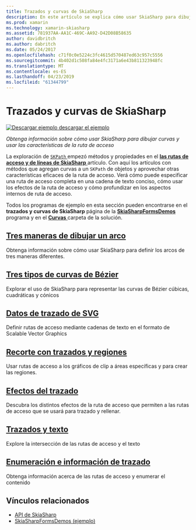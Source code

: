 ```yaml
---
title: Trazados y curvas de SkiaSharp
description: En este artículo se explica cómo usar SkiaSharp para dibujar curvas y usar las características de la ruta de acceso en las aplicaciones de Xamarin.Forms y esto se muestra con código de ejemplo.
ms.prod: xamarin
ms.technology: xamarin-skiasharp
ms.assetid: 781937AA-AA1C-469C-AA92-D42D08B58635
author: davidbritch
ms.author: dabritch
ms.date: 05/24/2017
ms.openlocfilehash: c71f0c0e5224c3fc4615d570487ed63c957c5556
ms.sourcegitcommit: 4b402d1c508fa84e4fc3171a6e43b811323948fc
ms.translationtype: MT
ms.contentlocale: es-ES
ms.lasthandoff: 04/23/2019
ms.locfileid: "61344799"
---
```

# <a name="skiasharp-curves-and-paths"></a>Trazados y curvas de SkiaSharp

[![Descargar ejemplo](~/media/shared/download.png) descargar el ejemplo](https://developer.xamarin.com/samples/xamarin-forms/SkiaSharpForms/Demos/)

_Obtenga información sobre cómo usar SkiaSharp para dibujar curvas y usar las características de la ruta de acceso_

La exploración de [ `SKPath` ](xref:SkiaSharp.SKPath) empezó métodos y propiedades en el [ **las rutas de acceso y de líneas de SkiaSharp** ](../paths/index.md) artículo. Con aquí los artículos con métodos que agregan curvas a un `SKPath` de objetos y aprovechar otras características eficaces de la ruta de acceso. Verá cómo puede especificar una ruta de acceso completa en una cadena de texto conciso, cómo usar los efectos de la ruta de acceso y cómo profundizar en los aspectos internos de ruta de acceso.

Todos los programas de ejemplo en esta sección pueden encontrarse en el **trazados y curvas de SkiaSharp** página de la [ **SkiaSharpFormsDemos** ](https://developer.xamarin.com/samples/xamarin-forms/SkiaSharpForms/Demos/) programa y en el [  **Curvas** ](https://github.com/xamarin/xamarin-forms-samples/tree/master/SkiaSharpForms/Demos/Demos/SkiaSharpFormsDemos/Curves) carpeta de la solución.

## <a name="three-ways-to-draw-an-arcarcsmd"></a>[Tres maneras de dibujar un arco](arcs.md)

Obtenga información sobre cómo usar SkiaSharp para definir los arcos de tres maneras diferentes.

## <a name="three-types-of-bzier-curvesbeziersmd"></a>[Tres tipos de curvas de Bézier](beziers.md)

Explorar el uso de SkiaSharp para representar las curvas de Bézier cúbicas, cuadráticas y cónicos

## <a name="svg-path-datapath-datamd"></a>[Datos de trazado de SVG](path-data.md)

Definir rutas de acceso mediante cadenas de texto en el formato de Scalable Vector Graphics

## <a name="clipping-with-paths-and-regionsclippingmd"></a>[Recorte con trazados y regiones](clipping.md)

Usar rutas de acceso a los gráficos de clip a áreas específicas y para crear las regiones.

## <a name="path-effectseffectsmd"></a>[Efectos del trazado](effects.md)

Descubra los distintos efectos de la ruta de acceso que permiten a las rutas de acceso que se usará para trazado y rellenar.

## <a name="paths-and-texttext-pathsmd"></a>[Trazados y texto](text-paths.md)

Explore la intersección de las rutas de acceso y el texto

## <a name="path-information-and-enumerationinformationmd"></a>[Enumeración e información de trazado](information.md)

Obtenga información acerca de las rutas de acceso y enumerar el contenido


## <a name="related-links"></a>Vínculos relacionados

- [API de SkiaSharp](https://docs.microsoft.com/dotnet/api/skiasharp)
- [SkiaSharpFormsDemos (ejemplo)](https://developer.xamarin.com/samples/xamarin-forms/SkiaSharpForms/Demos/)
